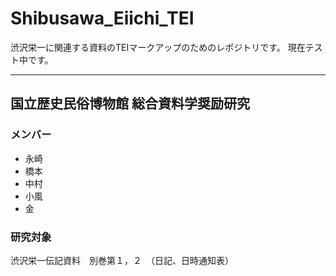 # Shibusawa_Eiichi_TEI
渋沢栄一に関連する資料のTEIマークアップのためのレポジトリです。
現在テスト中です。

---

## 国立歴史民俗博物館 総合資料学奨励研究
### メンバー
* 永崎
* 橋本
* 中村
* 小風
* 金

### 研究対象
渋沢栄一伝記資料　別巻第１，２　（日記、日時通知表）

